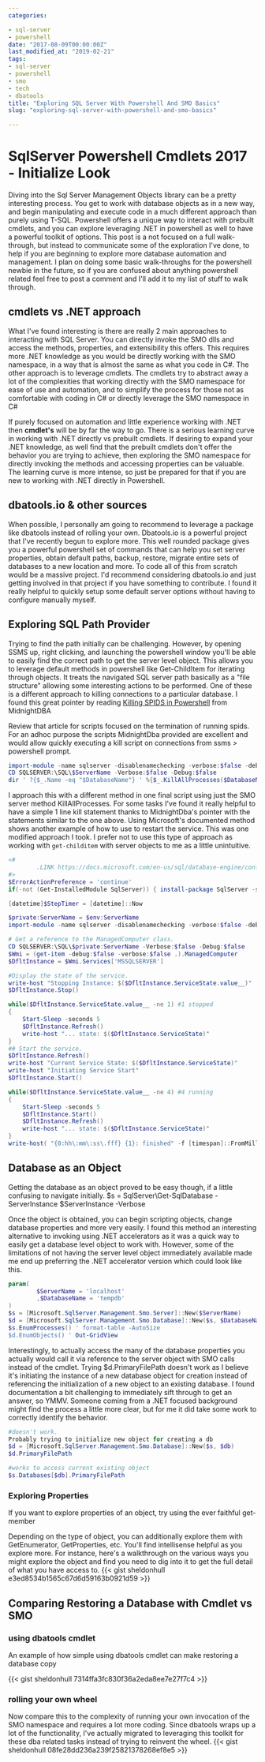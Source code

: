 ```yaml
---
categories:

- sql-server
- powershell
date: "2017-08-09T00:00:00Z"
last_modified_at: "2019-02-21"
tags:
- sql-server
- powershell
- smo
- tech
- dbatools
title: "Exploring SQL Server With Powershell And SMO Basics"
slug: "exploring-sql-server-with-powershell-and-smo-basics"

---
```


# SqlServer Powershell Cmdlets 2017 - Initialize Look

Diving into the Sql Server Management Objects library can be a pretty interesting process.
You get to work with database objects as in a new way, and begin manipulating and execute code in a much different approach than purely using T-SQL.
Powershell offers a unique way to interact with prebuilt cmdlets, and you can explore leveraging .NET in powershell as well to have a powerful toolkit of options.
This post is a not focused on a full walk-through, but instead to communicate some of the exploration I've done, to help if you are beginning to explore more database automation and management.
I plan on doing some basic walk-throughs for the powershell newbie in the future, so if you are confused about anything powershell related feel free to post a comment and I'll add it to my list of stuff to walk through.

## cmdlets vs .NET approach

What I've found interesting is there are really 2 main approaches to interacting with SQL Server.
You can directly invoke the SMO dlls and access the methods, properties, and extensibility this offers.
This requires more .NET knowledge as you would be directly working with the SMO namespace, in a way that is almost the same as what you code in C#. The other approach is to leverage cmdlets.
The cmdlets try to abstract away a lot of the complexities that working directly with the SMO namespace for ease of use and automation, and to simplify the process for those not as comfortable with coding in C# or directly leverage the SMO namespace in C#

If purely focused on automation and little experience working with .NET then **cmdlet's** will be by far the way to go.
There is a serious learning curve in working with .NET directly vs prebuilt cmdlets.
If desiring to expand your .NET knowledge, as well find that the prebuilt cmdlets don't offer the behavior you are trying to achieve, then exploring the SMO namespace for directly invoking the methods and accessing properties can be valuable.
The learning curve is more intense, so just be prepared for that if you are new to working with .NET directly in Powershell.

## dbatools.io & other sources

When possible, I personally am going to recommend to leverage a package like dbatools instead of rolling your own.
Dbatools.io is a powerful project that I've recently begun to explore more.
This well rounded package gives you a powerful powershell set of commands that can help you set server properties, obtain default paths, backup, restore, migrate entire sets of databases to a new location and more.
To code all of this from scratch would be a massive project.
I'd recommend considering dbatools.io and just getting involved in that project if you have something to contribute.
I found it really helpful to quickly setup some default server options without having to configure manually myself.

## Exploring SQL Path Provider

Trying to find the path initially can be challenging.
However, by opening SSMS up, right clicking, and launching the powershell window you'll be able to easily find the correct path to get the server level object.
This allows you to leverage default methods in powershell like Get-ChildItem for iterating through objects.
It treats the navigated SQL server path basically as a "file structure" allowing some interesting actions to be performed.
One of these is a different approach to killing connections to a particular database.
I found this great pointer by reading [Killing SPIDS in Powershell](http://www.midnightdba.com/DBARant/killing-spids-in-powershell/) from MidnightDBA

Review that article for scripts focused on the termination of running spids.
For an adhoc purpose the scripts MidnightDba provided are excellent and would allow quickly executing a kill script on connections from ssms > powershell prompt.

```powershell
import-module -name sqlserver -disablenamechecking -verbose:$false -debug:$false
CD SQLSERVER:\SQL\$ServerName -Verbose:$false -Debug:$false
dir ' ?{$_.Name -eq "$DatabaseName"} ' %{$_.KillAllProcesses($DatabaseName)}
```

I approach this with a different method in one final script using just the SMO server method KillAllProcesses.
For some tasks I've found it really helpful to have a simple 1 line kill statement thanks to MidnightDba's pointer with the statements similar to the one above.
Using Microsoft's documented method shows another example of how to use to restart the service.
This was one modified approach I took.
I prefer not to use this type of approach as working with `get-childitem` with server objects to me as a little unintuitive.

```powershell
<#
        .LINK https://docs.microsoft.com/en-us/sql/database-engine/configure-windows/start-stop-pause-resume-restart-sql-server-services#PowerShellProcedure
#>
$ErrorActionPreference = 'continue'
if(-not (Get-InstalledModule SqlServer)) { install-package SqlServer -scope CurrentUser -verbose:$false -Force}

[datetime]$StepTimer = [datetime]::Now

$private:ServerName = $env:ServerName
import-module -name sqlserver -disablenamechecking -verbose:$false -debug:$false

# Get a reference to the ManagedComputer class.
CD SQLSERVER:\SQL\$private:ServerName -Verbose:$false -Debug:$false
$Wmi = (get-item -debug:$false -verbose:$false .).ManagedComputer
$DfltInstance = $Wmi.Services['MSSQLSERVER']

#Display the state of the service.
write-host "Stopping Instance: $($DfltInstance.ServiceState.value__)"
$DfltInstance.Stop()

while($DfltInstance.ServiceState.value__ -ne 1) #1 stopped
{
    Start-Sleep -seconds 5
    $DfltInstance.Refresh()
    write-host "... state: $($DfltInstance.ServiceState)"
}
## Start the service.
$DfltInstance.Refresh()
write-host "Current Service State: $($DfltInstance.ServiceState)"
write-host "Initiating Service Start"
$DfltInstance.Start()

while($DfltInstance.ServiceState.value__ -ne 4) #4 running
{
    Start-Sleep -seconds 5
    $DfltInstance.Start()
    $DfltInstance.Refresh()
    write-host "... state: $($DfltInstance.ServiceState)"
}
write-host( "{0:hh\:mm\:ss\.fff} {1}: finished" -f [timespan]::FromMilliseconds(((Get-Date)-$StepTimer).TotalMilliseconds),'SQL Service Restart')
```

## Database as an Object

Getting the database as an object proved to be easy though, if a little confusing to navigate initially.
$s = SqlServer\Get-SqlDatabase -ServerInstance $ServerInstance -Verbose

Once the object is obtained, you can begin scripting objects, change database properties and more very easily.
I found this method an interesting alternative to invoking using .NET accelerators as it was a quick way to easily get a database level object to work with.
However, some of the limitations of not having the server level object immediately available made me end up preferring the .NET accelerator version which could look like this.

```powershell
param(
        $ServerName = 'localhost'
        ,$DatabaseName = 'tempdb'
)
$s = [Microsoft.SqlServer.Management.Smo.Server]::New($ServerName)
$d = [Microsoft.SqlServer.Management.Smo.Database]::New($s, $DatabaseName)
$s.EnumProcesses() ' format-table -AutoSize
$d.EnumObjects() ' Out-GridView
```

Interestingly, to actually access the many of the database properties you actually would call it via reference to the server object with SMO calls instead of the cmdlet.
Trying $d.PrimaryFilePath doesn't work as I believe it's initiating the instance of a new database object for creation instead of referencing the initialization of a new object to an existing database.
I found documentation a bit challenging to immediately sift through to get an answer, so YMMV.
Someone coming from a .NET focused background might find the process a little more clear, but for me it did take some work to correctly identify the behavior.

```powershell
#doesn't work.
Probably trying to initialize new object for creating a db
$d = [Microsoft.SqlServer.Management.Smo.Database]::New($s, $db)
$d.PrimaryFilePath

#works to access current existing object
$s.Databases[$db].PrimaryFilePath
```

### Exploring Properties

If you want to explore properties of an object, try using the ever faithful get-member

Depending on the type of object, you can additionally explore them with GetEnumerator, GetProperties, etc.
You'll find intellisense helpful as you explore more.
For instance, here's a walkthrough on the various ways you might explore the object and find you need to dig into it to get the full detail of what you have access to.
{{< gist sheldonhull  e3ed8534b1565c67d6d59163b0921d59 >}}

## Comparing Restoring a Database with Cmdlet vs SMO

### using dbatools cmdlet

An example of how simple using dbatools cmdlet can make restoring a database copy

{{< gist sheldonhull  7314ffa3fc830f36a2eda8ee7e27f7c4 >}}

### rolling your own wheel

Now compare this to the complexity of running your own invocation of the SMO namespace and requires a lot more coding.
Since dbatools wraps up a lot of the functionality, I've actually migrated to leveraging this toolkit for these dba related tasks instead of trying to reinvent the wheel.
{{< gist sheldonhull  08fe28dd236a239f25821378268ef8e5 >}}
